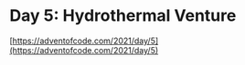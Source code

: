 # Day 5: Hydrothermal Venture

[https://adventofcode.com/2021/day/5](https://adventofcode.com/2021/day/5)
